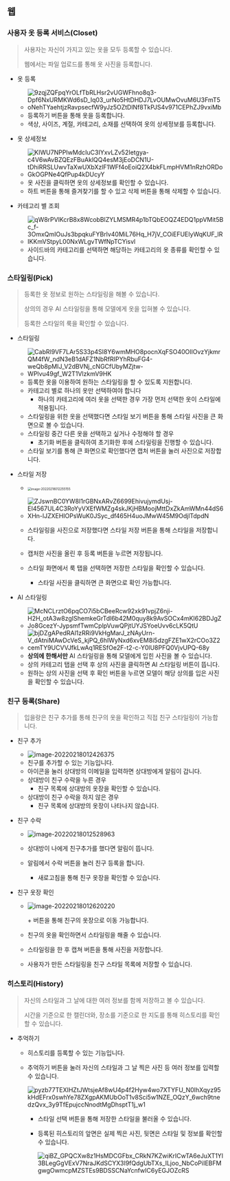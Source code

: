## **웹**

### 사용자 옷 등록 서비스(Closet)

> 사용자는 자신이 가지고 있는 옷을 모두 등록할 수 있습니다.
>
> 웹에서는 파일 업로드를 통해 옷 사진을 등록합니다.
>

- 옷 등록
  - ![9zqjZQFpqYrOLfTbRLHsr2vUGWFhno8q3-Dpf6NxURMKWd6sD_Iq03_urNo5HtDHDJ7LvOUMwOvuM6U3FmT5oNehTYaehtjzRavpsecfW9yJz5OZtDlNf8TkPJS4v971CEPhZJ9vxiMb](image/9zqjZQFpqYrOLfTbRLHsr2vUGWFhno8q3-Dpf6NxURMKWd6sD_Iq03_urNo5HtDHDJ7LvOUMwOvuM6U3FmT5oNehTYaehtjzRavpsecfW9yJz5OZtDlNf8TkPJS4v971CEPhZJ9vxiMb.png)
  - 등록하기 버튼을 통해 옷을 등록합니다.
  - 색상, 사이즈, 계절, 카테고리, 소재를 선택하여 옷의 상세정보를 등록합니다.


- 옷 상세정보
  - ![KIWU7NPPIwMdcIuC3IYxvLZv52Ietgya-c4V6wAvBZQEzFBuAklQQ4esM3jEoDCN1U-tDhiRRSLUwvTaXwUXbXzlF1WFf4oEoiQ2X4bkFLmpHVM1nRzhORDoGkOGPNe4QfPup4kDUcyY](image/KIWU7NPPIwMdcIuC3IYxvLZv52Ietgya-c4V6wAvBZQEzFBuAklQQ4esM3jEoDCN1U-tDhiRRSLUwvTaXwUXbXzlF1WFf4oEoiQ2X4bkFLmpHVM1nRzhORDoGkOGPNe4QfPup4kDUcyY.png)
  - 옷 사진을 클릭하면 옷의 상세정보를 확인할 수 있습니다.
  - 하트 버튼을 통해 즐겨찾기를 할 수 있고 삭제 버튼을 통해 삭제할 수 있습니다.


- 카테고리 별 조회
  - ![qW8rPVlKcrB8x8WcobBlZYLMSMR4p1bTQbEOQZ4EDQ1ppVMit5Bc_f-3OmxQmIOuJs3bpqkuFYBrlv40MiL76Hq_H7jV_COiEFUEIyWqKUF_lRIKKmVStpyL00NxWLgvTWfNpTCYisvl](image/qW8rPVlKcrB8x8WcobBlZYLMSMR4p1bTQbEOQZ4EDQ1ppVMit5Bc_f-3OmxQmIOuJs3bpqkuFYBrlv40MiL76Hq_H7jV_COiEFUEIyWqKUF_lRIKKmVStpyL00NxWLgvTWfNpTCYisvl.png)
  - 사이드바의 카테고리를 선택하면 해당하는 카테고리의 옷 종류를 확인할 수 있습니다.

### 스타일링(Pick)

> 등록한 옷 정보로 원하는 스타일링을 해볼 수 있습니다.
>
> 상의의 경우 AI 스타일링을 통해 모델에게 옷을 입혀볼 수 있습니다.
>
> 등록한 스타일의 룩을 확인할 수 있습니다.

- 스타일링

  - ![CabRl9VF7LAr5S33p4SI8Y6wmMHO8pocnXqFSO40OIlOvzYjkmrQM4fW_ndN3eB1dAFZ1NbRfRIPYhRbuFG4-weQb8pMIJ_V2dBVNj_cNGCfUbyMZjtw-WPlvu49gf_W2T1VlzkmV9HK](image/CabRl9VF7LAr5S33p4SI8Y6wmMHO8pocnXqFSO40OIlOvzYjkmrQM4fW_ndN3eB1dAFZ1NbRfRIPYhRbuFG4-weQb8pMIJ_V2dBVNj_cNGCfUbyMZjtw-WPlvu49gf_W2T1VlzkmV9HK.png)
  - 등록한 옷을 이용하여 원하는 스타일링을 할 수 있도록 지원합니다.
  - 카테고리 별로 하나의 옷만 선택하여야 합니다
    - 하나의 카테고리에 여러 옷을 선택한 경우 가장 먼저 선택한 옷이 스타일에 적용됩니다.
  - 스타일링을 위한 옷을 선택했다면 스타일 보기 버튼을 통해 스타일 사진을 큰 화면으로 볼 수 있습니다.
  - 스타일링 중간 다른 옷을 선택하고 싶거나 수정해야 할 경우 
    - 초기화 버튼을 클릭하여 초기화한 후에 스타일링을 진행할 수 있습니다.
  - 스타일 보기를 통해 큰 화면으로 확인했다면 캡처 버튼을 눌러 사진으로 저장합니다.

- 스타일 저장

  - <img src="image/image-20220218012255155.png" alt="image-20220218012255155" style="zoom:50%;" />

    

  - ![ZJswnBC0YW8I1rGBNxARvZ6699EhivujymdUsj-EI4567UL4C3RoYyVXEfWMZg4skJKjHBMoojMttDxZkAmWMn44dS6XHn-lJZXEHIOPsWuK0JSyc_df465H4uoJMwW45M9OdjlTdpdN](image/ZJswnBC0YW8I1rGBNxARvZ6699EhivujymdUsj-EI4567UL4C3RoYyVXEfWMZg4skJKjHBMoojMttDxZkAmWMn44dS6XHn-lJZXEHIOPsWuK0JSyc_df465H4uoJMwW45M9OdjlTdpdN.png)

  - 스타일링을 사진으로 저장했다면 스타일 저장 버튼을 통해 스타일을 저장합니다.

  - 캡처한 사진을 올린 후 등록 버튼을 누르면 저장됩니다.

  - 스타일 화면에서 룩 탭을 선택하면 저장한 스타일을 확인할 수 있습니다.

    - 스타일 사진을 클릭하면 큰 화면으로 확인 가능합니다.

- AI 스타일링

  - ![McNCLrztO6pqCO7i5bCBeeRcw92xk91vpjZ6nji-H2H_otA3w8zgIShemkeGrTdl6b42M0quy8k9AvSOCx4mKI62BDJgZJo8GcezY-JypsmfTwmCplpVuwQPjtUYJSYoeUvv6cLK5QtU](image/McNCLrztO6pqCO7i5bCBeeRcw92xk91vpjZ6nji-H2H_otA3w8zgIShemkeGrTdl6b42M0quy8k9AvSOCx4mKI62BDJgZJo8GcezY-JypsmfTwmCplpVuwQPjtUYJSYoeUvv6cLK5QtU.png)
  - ![bjDZgAPedRAl1zRRi9VkHgMarJ_zNAyUrn-V_dAtniMAwDcVeS_kjPQ_6hIWyNxd6xvEM8i5dzgFZE1wX2rCOo3Z2cemTY9UCVVJfkLwAq1RESfOe2F-t2-c-Y0lU8PFQ0VjvUPQ-68y](image/bjDZgAPedRAl1zRRi9VkHgMarJ_zNAyUrn-V_dAtniMAwDcVeS_kjPQ_6hIWyNxd6xvEM8i5dzgFZE1wX2rCOo3Z2cemTY9UCVVJfkLwAq1RESfOe2F-t2-c-Y0lU8PFQ0VjvUPQ-68y.png)
  - **상의에 한해서만** AI 스타일링을 통해 모델에게 입힌 사진을 볼 수 있습니다.
  - 상의 카테고리 탭을 선택 후 상의 사진을 클릭하면 AI 스타일링 버튼이 뜹니다.
  - 원하는 상의 사진을 선택 후 확인 버튼을 누르면 모델이 해당 상의를 입은 사진을 확인할 수 있습니다.



### 친구 등록(Share)

> 입을랑은 친구 추가를 통해 친구의 옷을 확인하고 직접 친구 스타일링이 가능합니다.

- 친구 추가

  - ![image-20220218012426375](image/image-20220218012426375.png)
  - 친구를 추가할 수 있는 기능입니다.
  - 아이콘을 눌러 상대방의 이메일을 입력하면 상대방에게 알림이 갑니다.
  - 상대방이 친구 수락을 누른 경우
    - 친구 목록에 상대방의 옷장을 확인할 수 있습니다.
  - 상대방이 친구 수락을 하지 않은 경우
    - 친구 목록에 상대방의 옷장이 나타나지 않습니다.

- 친구 수락

  - ![image-20220218012528963](image/image-20220218012528963.png)

    

  - 상대방이 나에게 친구추가를 했다면 알림이 뜹니다.

  - 알림에서 수락 버튼을 눌러 친구 등록을 합니다.

    - 새로고침을 통해 친구 옷장을 확인할 수 있습니다.

- 친구 옷장 확인

  - ![image-20220218012620220](image/image-20220218012620220.png)

    \+ 버튼을 통해 친구의 옷장으로 이동 가능합니다.

  - 친구의 옷을 확인하면서 스타일링을 해줄 수 있습니다.

  - 스타일링을 한 후 캡쳐 버튼을 통해 사진을 저장합니다.

  - 사용자가 만든 스타일링을 친구 스타일 목록에 저장할 수 있습니다. 

### 히스토리(History)

> 자신의 스타일과 그 날에 대한 여러 정보를 함께 저장하고 볼 수 있습니다.
>
> 시간을 기준으로 한 캘린더와, 장소를 기준으로 한 지도를 통해 히스토리를 확인할 수 있습니다.

- 추억하기

  - 히스토리를 등록할 수 있는 기능입니다.

  - 추억하기 버튼을 눌러 자신의 스타일과 그 날 찍은 사진 등 여러 정보를 입력할 수 있습니다.

    ![pyzb77TEXIHZtJWtsjeAf8wU4p4f2Hyw4wo7XTYFU_N0IhXqyz95kHdEFrx0swhYe78ZXgpAKMUbOoT1v8Sci5w1NZE_OQzY_6wch9tnedzQvx_3y9TfEpujccNnodtMgDhsptT1j_w1](image/pyzb77TEXIHZtJWtsjeAf8wU4p4f2Hyw4wo7XTYFU_N0IhXqyz95kHdEFrx0swhYe78ZXgpAKMUbOoT1v8Sci5w1NZE_OQzY_6wch9tnedzQvx_3y9TfEpujccNnodtMgDhsptT1j_w1.png)

    - 스타일 선택 버튼을 통해 저장한 스타일을 불러올 수 있습니다.

    - 등록된 히스토리의 앞면은 실제 찍은 사진, 뒷면은 스타일 및 정보를 확인할 수 있습니다.

      ![qiBZ_GPQCXw8z1HsMDCGFbx_CRkN7KZwiKrICwTA6eJuXT1Yl3BLegGgVExV7NraJKdSCYX3I9fQdgUbTXs_ILjoo_NbCoPiIEBFMgwgOwmcpMZSTEs9BDSSCNaYcnfwIC6yEGJOZcRS](image/qiBZ_GPQCXw8z1HsMDCGFbx_CRkN7KZwiKrICwTA6eJuXT1Yl3BLegGgVExV7NraJKdSCYX3I9fQdgUbTXs_ILjoo_NbCoPiIEBFMgwgOwmcpMZSTEs9BDSSCNaYcnfwIC6yEGJOZcRS.png)
